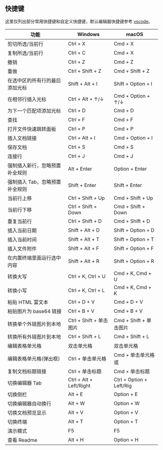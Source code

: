 ## 快捷键

这里仅列出部分常用快捷键和自定义快捷键，默认编辑器快捷键参考 [vscode](https://code.visualstudio.com/)。

功能 | Windows | macOS
---- | ------ | -----
剪切所选/当前行 | Ctrl + X | Cmd + X
复制所选/当前行 | Ctrl + C | Cmd + X
撤销 | Ctrl + Z | Cmd + Z
重做 | Ctrl + Shift + Z | Cmd + Shift + Z
在选中区的所有行的最后添加光标 | Shift + Alt + I | Shift + Option + I
在相邻行插入光标 | Ctrl + Alt + ↑/↓ | Cmd + Option + ↑/↓
为下一个匹配项添加光标 | Ctrl + D | Cmd + D
查找 | Ctrl + F | Cmd + F
打开文件快速跳转面板 | Ctrl + P | Cmd + P
插入文档链接 | Ctrl + Alt + I | Cmd + Option + I
保存文档 | Ctrl + S | Cmd + S
连接行 | Ctrl + J | Cmd + J
强制插入新行，忽略预置补全规则 | Alt + Enter | Option + Enter
强制插入 Tab，忽略预置补全规则 | Shift + Enter | Shift + Enter
当前行上移 | Ctrl + Shift + Up | Cmd + Shift + Up
当前行下移 | Ctrl + Shift + Down | Cmd + Shift + Down
重复当前行 | Ctrl + Shift + D | Cmd + Shift + D
插入当前日期 | Shift + Alt + D | Shift + Option + D
插入当前时间 | Shift + Alt + T | Shift + Option + T
插入文件附件 | Shift + Alt + F | Shift + Option + F
在内置终端里面运行选中内容 | Shift + Alt + R | Shift + Option + R
转换大写 | Ctrl + K, Ctrl + U | Cmd + K, Cmd + U
转换小写 | Ctrl + K, Ctrl + L | Cmd + K, Cmd + K
粘贴 HTML 富文本 | Ctrl + D + V | Cmd + D + V
粘贴图片为 base64 链接 | Ctrl + B + V | Cmd + B + V
转换单个外链图片到本地 | Ctrl + Shift + 单击图片 | Cmd + Shift + 单击图片
转换所有外链图片到本地 | Ctrl + Shift + L | Cmd + Shift + L
编辑表格单元格 | 双击单元格 | 双击单元格
编辑表格单元格(弹出框) | Ctrl + 单击单元格 | Cmd + 单击单元格 或
复制文档标题链接 | Ctrl + 单击标题 | Cmd + 单击标题
切换编辑器 Tab | Ctrl + Alt + Left/Right | Ctrl + Option + Left/Rig
切换侧栏 | Alt + E | Option + E
切换编辑器自动换行 | Alt + W | Option + W
切换文档预览显示 | Alt + V | Option + V
切换终端 | Alt + T | Option + T
演示模式 | F5 | F5
查看 Readme | Alt + H | Option + H
